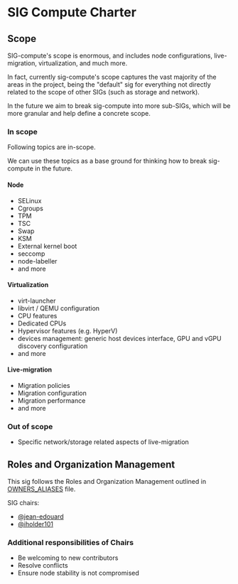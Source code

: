 # SIG Compute Charter

## Scope

SIG-compute's scope is enormous, and includes node configurations, live-migration,
virtualization, and much more.  

In fact, currently sig-compute's scope captures the vast majority of the areas in the
project, being the "default" sig for everything not directly related to the scope of other
SIGs (such as storage and network).

In the future we aim to break sig-compute into more sub-SIGs, which will be more granular
and help define a concrete scope.

### In scope

Following topics are in-scope.

We can use these topics as a base ground for thinking how to break sig-compute in the future.

#### Node
- SELinux
- Cgroups
- TPM
- TSC
- Swap
- KSM
- External kernel boot
- seccomp
- node-labeller
- and more

#### Virtualization
- virt-launcher
- libvirt / QEMU configuration
- CPU features
- Dedicated CPUs
- Hypervisor features (e.g. HyperV)
- devices management: generic host devices interface, GPU and vGPU discovery configuration
- and more

#### Live-migration
- Migration policies
- Migration configuration
- Migration performance
- and more

### Out of scope

- Specific network/storage related aspects of live-migration

## Roles and Organization Management

This sig follows the Roles and Organization Management outlined in [OWNERS_ALIASES](https://github.com/kubevirt/kubevirt/blob/main/OWNERS_ALIASES)
file.

SIG chairs:
- [@jean-edouard](https://github.com/jean-edouard)
- [@iholder101](https://github.com/iholder101)

### Additional responsibilities of Chairs

- Be welcoming to new contributors
- Resolve conflicts
- Ensure node stability is not compromised
